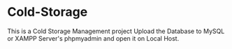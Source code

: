 # Cold-Storage
This is a Cold Storage Management project
Upload the Database to MySQL or XAMPP Server's  phpmyadmin and open it on Local Host.

